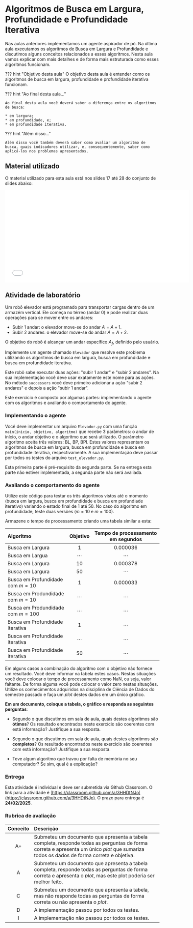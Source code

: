# Algoritmos de Busca em Largura, Profundidade e Profundidade Iterativa

Nas aulas anteriores implementamos um agente aspirador de pó. Na última aula executamos os algoritmos de Busca em Largura e Profundidade e discutimos alguns conceitos relacionados a esses algoritmos. Nesta aula vamos explicar com mais detalhes e de forma mais estruturada como esses algoritmos funcionam.

??? hint "Objetivo desta aula"
    O objetivo desta aula é entender como os algoritmos de busca em largura, profundidade e profundidade iterativa funcionam.

??? hint "Ao final desta aula..."

    Ao final desta aula você deverá saber a diferença entre os algoritmos de busca: 

    * em largura;
    * em profundidade, e;
    * em profundidade iterativa.

??? hint "Além disso..."

    Além disso você também deverá saber como avaliar um algoritmo de busca, quais indicadores utilizar, e, consequentemente, saber como aplicá-los nos problemas apresentados. 

## Material utilizado

O material utilizado para esta aula está nos slides 17 até 28 do conjunto de slides abaixo: 

<embed src="../../referencias/03_algoritmos_busca/busca_versaoFabricio.pdf" type="application/pdf" width="600" height="300">

## Atividade de laboratório

Um robô elevador está programado para transportar cargas dentro de um armazém vertical. Ele começa no térreo (andar 0) e pode realizar duas operações para se mover entre os andares:

* Subir 1 andar: o elevador move-se do andar $A = A+1$.
* Subir 2 andares: o elevador move-se do andar $A = A+2$.

O objetivo do robô é alcançar um andar específico $A_{f}$, definido pelo usuário.

Implemente um agente chamado `Elevador` que resolve este problema utilizando os algoritmos de busca em largura, busca em profundidade e busca em profundidade iterativa.

Este robô sabe executar duas ações: "subir 1 andar" e "subir 2 andares". Na sua implementação você deve usar exatamente este nome para as ações. No método `successors` você deve primeiro adicionar a ação "subir 2 andares" e depois a ação "subir 1 andar".

Este exercício é composto por algumas partes: implementando o agente com os algoritmos e avaliando o comportamento do agente. 

### Implementando o agente

Você deve implementar um arquivo `Elevador.py` com uma função `main(inicio, objetivo, algoritmo)` que recebe 3 parâmetros: o andar de início, o andar objetivo e o algoritmo que será utilizado. O parâmetro algoritmo aceita três valores: BL, BP, BPI. Estes valores representam os algoritmos de busca em largura, busca em profundidade e busca em profundidade iterativa, respectivamente. A sua implementação deve passar por todos os testes do arquivo `test_elevador.py`. 

Esta primeira parte é pré-requisito da segunda parte. Se na entrega esta parte não estiver implementada, a segunda parte não será avaliada.

### Avaliando o comportamento do agente

Utilize este código para testar os três algoritmos vistos até o momento (busca em largura, busca em profundidade e busca em profundiade iterativo) variando o estado final de $1$ até $50$. No caso do algoritmo em profundidade, teste duas versões ($m = 10$ e $m = 100$).

Armazene o tempo de processamento criando uma tabela similar a esta: 

| Algoritmo | Objetivo | Tempo de processamento em segundos |
|:----------|:--------:|:----------------------:|
| Busca em Largura | 1 | 0.000036 |
| Busca em Largua | $\cdots$ | $\cdots$ |
| Busca em Largura| 10 | 0.000378 |
| Busca em Largura | 50 | $\cdots$ | 
| Busca em Profundidade com $m= 10$ | 1 | 0.000033 |
| Busca em Produndidade com $m= 10$ | $\cdots$ | $\cdots$ |
| Busca em Produndidade com $m= 100$ | $\cdots$ | $\cdots$ |
| Busca em Profundidade Iterativa |  1 | $\cdots$ |
| Busca em Profundidade Iterativa |  $\cdots$ | $\cdots$ |
| Busca em Profundidade Iterativa |  50 | $\cdots$ |

Em alguns casos a combinação do algoritmo com o objetivo não fornece um resultado. Você deve informar na tabela estes casos. Nestas situações você deve colocar o tempo de processamento como NaN, ou seja, valor faltante. De forma alguma você pode colocar o valor zero nestas situações. Utilize os conhecimentos adquiridos na disciplina de Ciência de Dados do semestre passado e faça um *plot* destes dados em um único gráfico. 

**Em um documento, coloque a tabela, o gráfico e responda as seguintes perguntas**: 

* Segundo o que discutimos em sala de aula, quais destes algoritmos são **ótimos**? Os resultado encontrados neste exercício são coerentes com está informação? Justifique a sua resposta.

* Segundo o que discutimos em sala de aula, quais destes algoritmos são **completos**? Os resultado encontrados neste exercício são coerentes com está informação? Justifique a sua resposta.

* Teve algum algoritmo que travou por falta de memória no seu computador? Se sim, qual é a explicação?

### Entrega 

Esta atividade é individual e deve ser submetida via Github Classroom. O link para a atividade é [https://classroom.github.com/a/3HHDtNJo](https://classroom.github.com/a/3HHDtNJo). O prazo para entrega é **24/02/2025**. 

### Rubrica de avaliação

| Conceito | Descrição |
|:--------:|:----------|
| A+       | Submeteu um documento que apresenta a tabela completa, responde todas as perguntas de forma correta e apresenta um único *plot* que sumariza todos os dados de forma correta e objetiva.|
| A        | Submeteu um documento que apresenta a tabela completa, responde todas as perguntas de forma correta e apresenta o *plot*, mas este plot poderia ser melhor feito.| 
| C        | Submeteu um documento que apresenta a tabela, mas não responde todas as perguntas de forma correta ou não apresenta o *plot*.|
| D        | A implementação passou por todos os testes.|
| I        | A implementação não passou por todos os testes.|   


<!--
## Comentários sobre os trabalhos entregues :new:

Pessoal, 

Seguem dois exemplos de plots bem formados e completos: 

<img src="figuras/esdras_convencional.png" width="800" height="600">

<img src="figuras/esdras_log.png" width="800" height="600">

Estes dois *plots* sumarizam muito os experimentos feitos. Principalmente o *plot* com escala logaritmica. Nele é possível perceber a diferença de tempo de processamento e também quando os algoritmos param de responder. 

--> 